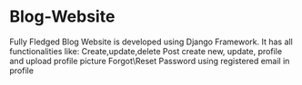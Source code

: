 # Blog-Website

Fully Fledged Blog Website is developed using Django Framework. It has all functionalities like:
Create,update,delete Post
create new, update, profile and upload profile picture
Forgot\Reset Password using registered email in profile 
